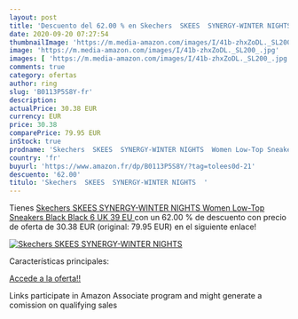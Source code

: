 ```yaml
---
layout: post
title: 'Descuento del 62.00 % en Skechers  SKEES  SYNERGY-WINTER NIGHTS  '
date: 2020-09-20 07:27:54
thumbnailImage: 'https://m.media-amazon.com/images/I/41b-zhxZoDL._SL200_.jpg'
image: 'https://m.media-amazon.com/images/I/41b-zhxZoDL._SL200_.jpg'
images: [ 'https://m.media-amazon.com/images/I/41b-zhxZoDL._SL200_.jpg' ]
comments: true
category: ofertas
author: ring
slug: 'B0113P5S8Y-fr'
description:
actualPrice: 30.38 EUR
currency: EUR
price: 30.38
comparePrice: 79.95 EUR
inStock: true
prodname: 'Skechers  SKEES  SYNERGY-WINTER NIGHTS  Women Low-Top Sneakers  Black  Black   6 UK  39 EU '
country: 'fr'
buyurl: 'https://www.amazon.fr/dp/B0113P5S8Y/?tag=tolees0d-21'
descuento: '62.00'
titulo: 'Skechers  SKEES  SYNERGY-WINTER NIGHTS  '
---
```


Tienes [Skechers  SKEES  SYNERGY-WINTER NIGHTS  Women Low-Top Sneakers  Black  Black   6 UK  39 EU ](https://www.amazon.fr/dp/B0113P5S8Y/?tag=tolees0d-21) con un 62.00 % de descuento con precio de oferta de 30.38 EUR (original: 79.95 EUR) en el siguiente enlace!

[![Skechers  SKEES  SYNERGY-WINTER NIGHTS  ](https://m.media-amazon.com/images/I/41b-zhxZoDL._SL200_.jpg)](https://www.amazon.fr/dp/B0113P5S8Y/?tag=tolees0d-21)

Características principales:


[Accede a la oferta!!](https://www.amazon.fr/dp/B0113P5S8Y/?tag=tolees0d-21)

Links participate in Amazon Associate program and might generate a comission on qualifying sales


